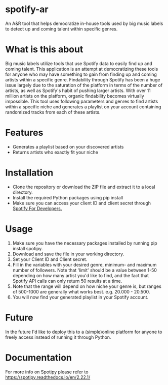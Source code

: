 # spotify-ar
An A&amp;R tool that helps democratize in-house tools used by big music labels to detect up and coming talent within specific genres.

# What is this about
Big music labels utilize tools that use Spotify data to easily find up and coming talent. This application is an attempt at democratizing these tools for anyone who may have something to gain from finding up and coming artists within a specific genre. Findability through Spotify has been a huge issue largely due to the saturation of the platform in terms of the number of artists, as well as Spotify's habit of pushing larger artists. With over 11 million artists on the platform, organic findability becomes virtually impossible. This tool uses following parameters and genres to find artists within a specific niche and generates a playlist on your account containing randomized tracks from each of these artists.

# Features
* Generates a playlist based on your discovered artists
* Returns artists who exactly fit your niche

# Installation
* Clone the repository or download the ZIP file and extract it to a local directory.
* Install the required Python packages using pip install
* Make sure you can access your client ID and client secret through <a href="https://developer.spotify.com/documentation/general/guides/authorization/app-settings/">Spotify For Developers.</a>

# Usage
1. Make sure you have the necessary packages installed by running pip install spotipy.
2. Download and save the file in your working directory.
3. Set your Client ID and Client secret. 
4. Fill in the variables with your desired genre, minimum- and maximum number of followers. Note that 'limit' should be a value between 1-50 depending on how many artist you'd like to find, and the fact that Spotify API calls can only return 50 results at a time.
5. Note that the range will depend on how niche your genre is, but ranges of 500-1000 are generally what works best. e.g. 20.000 - 20.500.
6. You will now find your generated playlist in your Spotify account.

# Future
In the future I'd like to deploy this to a (simple)online platform for anyone to freely access instead of running it through Python.

# Documentation
For more info on Spotipy please refer to https://spotipy.readthedocs.io/en/2.22.1/

